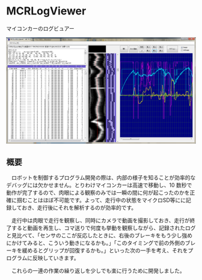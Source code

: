 # MCRLogViewer
マイコンカーのログビュアー

<img src="Image1.png">

## 概要

　ロボットを制御するプログラム開発の際は、内部の様子を知ることが効率的なデバッグには欠かせません。とりわけマイコンカーは高速で移動し、10 数秒で動作が完了するので、肉眼による観察のみでは一瞬の間に何が起こったのかを正確に掴むことはほぼ不可能です。よって、走行中の状態をマイクロSD等にに記録しておき、走行後にそれを解析するのが効率的です。

　走行中は肉眼で走行を観察し、同時にカメラで動画を撮影しておき、走行が終了すると動画を再生し、コマ送りで何度も挙動を観察しながら、記録されたログと見比べて、「センサのここが反応したときに、右後のブレーキをもう少し強めにかけてみると、こういう動きになるかも。」「このタイミングで前の外側のブレーキを緩めるとグリップが回復するかも。」といった次の一手を考え、それをプログラムに反映していきます。

　これらの一連の作業の繰り返しを少しでも楽に行うために開発しました。
